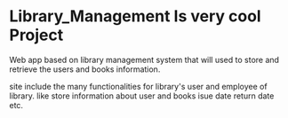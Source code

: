 # Library_Management Is very cool Project
Web app based on library management system that will used to store and retrieve the users and books information. 

site include the many functionalities for library's user and employee of library.
like store information about user and books isue date return date etc.
